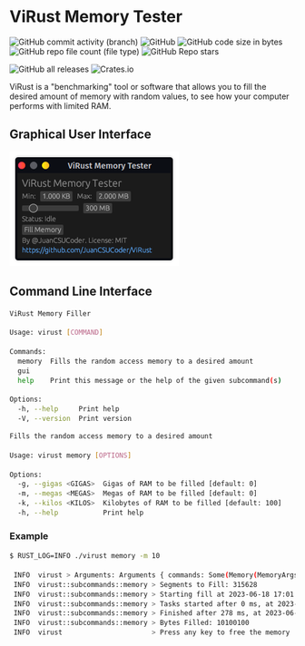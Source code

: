 # ViRust Memory Tester

![GitHub commit activity (branch)](https://img.shields.io/github/commit-activity/t/JuanCSUCoder/ViRust?style=for-the-badge)
![GitHub](https://img.shields.io/github/license/JuanCSUCoder/ViRust?style=for-the-badge)
![GitHub code size in bytes](https://img.shields.io/github/languages/code-size/JuanCSUCoder/ViRust?style=for-the-badge)
![GitHub repo file count (file type)](https://img.shields.io/github/directory-file-count/JuanCSUCoder/ViRust?style=for-the-badge)
![GitHub Repo stars](https://img.shields.io/github/stars/JuanCSUCoder/ViRust?style=for-the-badge)

![GitHub all releases](https://img.shields.io/github/downloads/JuanCSUCoder/ViRust/total?style=for-the-badge)
![Crates.io](https://img.shields.io/crates/d/virust?style=for-the-badge)

ViRust is a "benchmarking" tool or software that allows you to fill the desired amount of memory with random values, to see how your computer performs with limited RAM.

## Graphical User Interface

![Graphical User Interface](./gui.png)

## Command Line Interface

```bash
ViRust Memory Filler

Usage: virust [COMMAND]

Commands:
  memory  Fills the random access memory to a desired amount
  gui     
  help    Print this message or the help of the given subcommand(s)

Options:
  -h, --help     Print help
  -V, --version  Print version
```

```bash
Fills the random access memory to a desired amount

Usage: virust memory [OPTIONS]

Options:
  -g, --gigas <GIGAS>  Gigas of RAM to be filled [default: 0]
  -m, --megas <MEGAS>  Megas of RAM to be filled [default: 0]
  -k, --kilos <KILOS>  Kilobytes of RAM to be filled [default: 100]
  -h, --help           Print help
```

### Example

```bash
$ RUST_LOG=INFO ./virust memory -m 10

 INFO  virust > Arguments: Arguments { commands: Some(Memory(MemoryArgs { gigas: 0.0, megas: 10.0, kilos: 100 })) }
 INFO  virust::subcommands::memory > Segments to Fill: 315628
 INFO  virust::subcommands::memory > Starting fill at 2023-06-18 17:01:26.782489577 -05:00
 INFO  virust::subcommands::memory > Tasks started after 0 ms, at 2023-06-18 17:01:26.782681049 -05:00
 INFO  virust::subcommands::memory > Finished after 278 ms, at 2023-06-18 17:01:27.060923054 -05:00
 INFO  virust::subcommands::memory > Bytes Filled: 10100100
 INFO  virust                      > Press any key to free the memory
```
